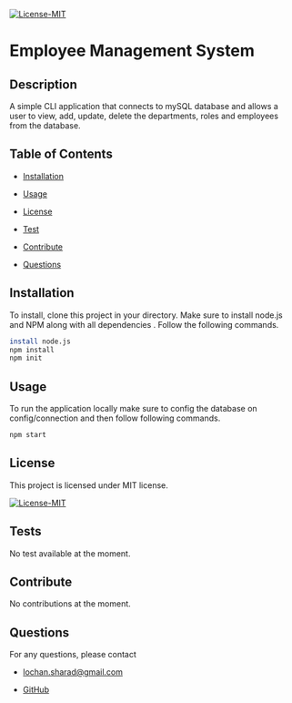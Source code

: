 
  [![License-MIT](https://img.shields.io/badge/license-MIT-green)](https://opensource.org/licenses/MIT) 
  # Employee Management System
  ## Description
  A simple CLI application that connects to mySQL database and  allows a user to view, add, update, delete the departments, roles and employees from the database.   

  ## Table of Contents
  * [Installation](#installation)

  * [Usage](#usage)

  * [License](#license)

  * [Test](#tests)

  * [Contribute](#contribute)

  * [Questions](#questions)

  ## Installation
  
  To install, clone this project in your directory. Make sure to install node.js and NPM along with all dependencies . 
  Follow the following commands.
  ```bash
  install node.js
  npm install
  npm init
  ```
  ## Usage
  To run the application locally make sure to config the database on config/connection and then follow following commands. 
   ```bash
  npm start
  ```
  ## License
  This project is licensed under MIT license.

  [![License-MIT](https://img.shields.io/badge/license-MIT-green)](https://opensource.org/licenses/MIT) 
  ## Tests
  No test available at the moment.
  ## Contribute
  No contributions at the moment.
  ## Questions
  For any questions, please contact 

  * lochan.sharad@gmail.com

  * [GitHub](https://github.com/best15)

